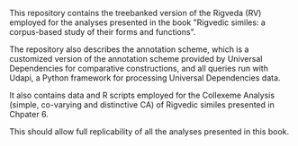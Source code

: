 This repository contains the treebanked version of the Rigveda (RV) employed for the analyses presented in the book "Rigvedic similes: a corpus-based study of their forms and functions".

The repository also describes the annotation scheme, which is a customized version of the annotation scheme provided by Universal Dependencies for comparative constructions, and all queries run with Udapi, a Python framework for processing Universal Dependencies data. 

It also contains data and R scripts employed for the Collexeme Analysis (simple, co-varying and distinctive CA) of Rigvedic similes presented in Chpater 6. 

This should allow full replicability of all the analyses presented in this book.
